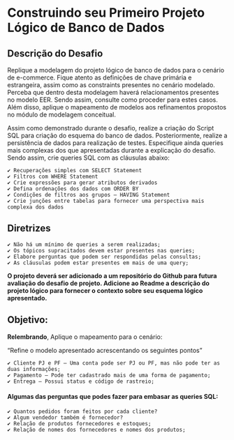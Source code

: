  # Construindo seu Primeiro Projeto Lógico de Banco de Dados

## Descrição do Desafio

  Replique a modelagem do projeto lógico de banco de dados para o cenário de e-commerce. Fique atento as definições de chave primária e estrangeira, assim como as constraints presentes no cenário modelado. Perceba que dentro desta modelagem haverá relacionamentos presentes no modelo EER. Sendo assim, consulte como proceder para estes casos. Além disso, aplique o mapeamento de modelos aos refinamentos propostos no módulo de modelagem conceitual.

  Assim como demonstrado durante o desafio, realize a criação do Script SQL para criação do esquema do banco de dados. Posteriormente, realize a persistência de dados para realização de testes. Especifique ainda queries mais complexas dos que apresentadas durante a explicação do desafio. Sendo assim, crie queries SQL com as cláusulas abaixo:

    ✔️ Recuperações simples com SELECT Statement
    ✔️ Filtros com WHERE Statement
    ✔️ Crie expressões para gerar atributos derivados
    ✔️ Defina ordenações dos dados com ORDER BY
    ✔️ Condições de filtros aos grupos – HAVING Statement
    ✔️ Crie junções entre tabelas para fornecer uma perspectiva mais complexa dos dados


## Diretrizes
    ✔️ Não há um mínimo de queries a serem realizadas;
    ✔️ Os tópicos supracitados devem estar presentes nas queries;
    ✔️ Elabore perguntas que podem ser respondidas pelas consultas;
    ✔️ As cláusulas podem estar presentes em mais de uma query;

**O projeto deverá ser adicionado a um repositório do Github para futura avaliação do desafio de projeto. Adicione ao Readme a descrição do projeto lógico para fornecer o contexto sobre seu esquema lógico apresentado.**

## Objetivo:
**Relembrando**, Aplique o mapeamento para o cenário:

“Refine o modelo apresentado acrescentando os seguintes pontos”

    ✔️ Cliente PJ e PF – Uma conta pode ser PJ ou PF, mas não pode ter as duas informações;
    ✔️ Pagamento – Pode ter cadastrado mais de uma forma de pagamento;
    ✔️ Entrega – Possui status e código de rastreio;
    
#### Algumas das perguntas que podes fazer para embasar as queries SQL:
    ✔️ Quantos pedidos foram feitos por cada cliente?
    ✔️ Algum vendedor também é fornecedor?
    ✔️ Relação de produtos fornecedores e estoques;
    ✔️ Relação de nomes dos fornecedores e nomes dos produtos;   

